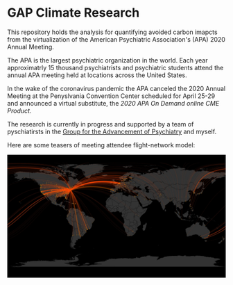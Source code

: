 # GAP Climate Research

This repository holds the analysis for quantifying avoided carbon imapcts from the virtualization of the American Psychiatric Association's (APA) 2020 Annual Meeting. 

The APA is the largest psychiatric organization in the world. Each year approximatrly 15 thousand psychiatrists and psychiatric students attend the annual APA meeting held at locations across the United States. 

In the wake of the coronavirus pandemic the APA canceled the 2020 Annual Meeting at the Penyslvania Convention Center scheduled for April 25-29 and announced a virtual substitute, the *2020 APA On Demand online CME Product.*

The research is currently in progress and supported by a team of pyschiatirsts in the [Group for the Advancement of Psychiatry](https://ourgap.org) and myself.

Here are some teasers of meeting attendee flight-network model:

![NYC 2018 APA Annaul Meeting](/images/NYC2018.jpg)